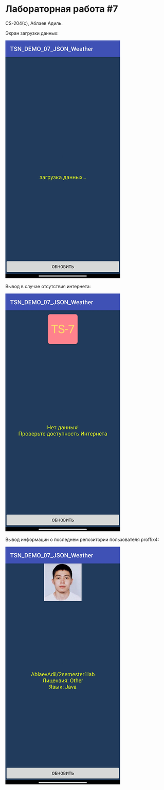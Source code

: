 
# Лабораторная работа #7

CS-204(с), Аблаев Адиль.

Экран загрузки данных:

![Screenshot](1.png)

Вывод в случае отсутствия интернета:

![Screenshot](2.png)

Вывод информации о последнем репозитории пользователя proffix4:

![Screenshot](3.png)